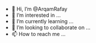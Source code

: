 - 👋 Hi, I’m @ArqamRafay
- 👀 I’m interested in ...
- 🌱 I’m currently learning ...
- 💞️ I’m looking to collaborate on ...
- 📫 How to reach me ...

<!---
ArqamRafay/ArqamRafay is a ✨ special ✨ repository because its `README.md` (this file) appears on your GitHub profile.
You can click the Preview link to take a look at your changes.
--->
